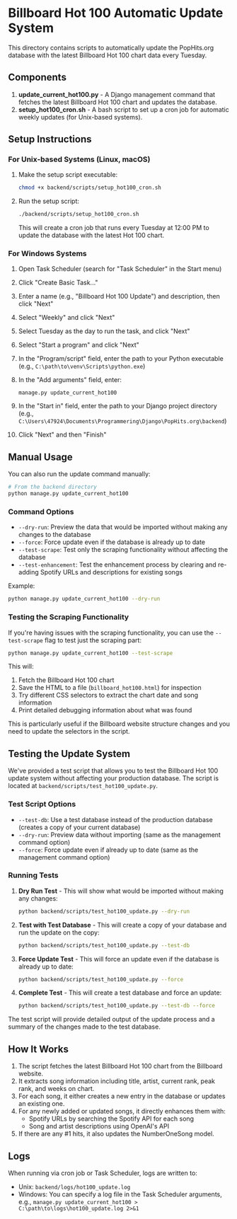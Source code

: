 # Billboard Hot 100 Automatic Update System

This directory contains scripts to automatically update the PopHits.org database with the latest Billboard Hot 100 chart data every Tuesday.

## Components

1. **update_current_hot100.py** - A Django management command that fetches the latest Billboard Hot 100 chart and updates the database.
2. **setup_hot100_cron.sh** - A bash script to set up a cron job for automatic weekly updates (for Unix-based systems).

## Setup Instructions

### For Unix-based Systems (Linux, macOS)

1. Make the setup script executable:
   ```bash
   chmod +x backend/scripts/setup_hot100_cron.sh
   ```

2. Run the setup script:
   ```bash
   ./backend/scripts/setup_hot100_cron.sh
   ```

   This will create a cron job that runs every Tuesday at 12:00 PM to update the database with the latest Hot 100 chart.

### For Windows Systems

1. Open Task Scheduler (search for "Task Scheduler" in the Start menu)

2. Click "Create Basic Task..."

3. Enter a name (e.g., "Billboard Hot 100 Update") and description, then click "Next"

4. Select "Weekly" and click "Next"

5. Select Tuesday as the day to run the task, and click "Next"

6. Select "Start a program" and click "Next"

7. In the "Program/script" field, enter the path to your Python executable (e.g., `C:\path\to\venv\Scripts\python.exe`)

8. In the "Add arguments" field, enter:
   ```
   manage.py update_current_hot100
   ```

9. In the "Start in" field, enter the path to your Django project directory (e.g., `C:\Users\47924\Documents\Programmering\Django\PopHits.org\backend`)

10. Click "Next" and then "Finish"

## Manual Usage

You can also run the update command manually:

```bash
# From the backend directory
python manage.py update_current_hot100
```

### Command Options

- `--dry-run`: Preview the data that would be imported without making any changes to the database
- `--force`: Force update even if the database is already up to date
- `--test-scrape`: Test only the scraping functionality without affecting the database
- `--test-enhancement`: Test the enhancement process by clearing and re-adding Spotify URLs and descriptions for existing songs

Example:
```bash
python manage.py update_current_hot100 --dry-run
```

### Testing the Scraping Functionality

If you're having issues with the scraping functionality, you can use the `--test-scrape` flag to test just the scraping part:

```bash
python manage.py update_current_hot100 --test-scrape
```

This will:
1. Fetch the Billboard Hot 100 chart
2. Save the HTML to a file (`billboard_hot100.html`) for inspection
3. Try different CSS selectors to extract the chart date and song information
4. Print detailed debugging information about what was found

This is particularly useful if the Billboard website structure changes and you need to update the selectors in the script.

## Testing the Update System

We've provided a test script that allows you to test the Billboard Hot 100 update system without affecting your production database. The script is located at `backend/scripts/test_hot100_update.py`.

### Test Script Options

- `--test-db`: Use a test database instead of the production database (creates a copy of your current database)
- `--dry-run`: Preview data without importing (same as the management command option)
- `--force`: Force update even if already up to date (same as the management command option)

### Running Tests

1. **Dry Run Test** - This will show what would be imported without making any changes:
   ```bash
   python backend/scripts/test_hot100_update.py --dry-run
   ```

2. **Test with Test Database** - This will create a copy of your database and run the update on the copy:
   ```bash
   python backend/scripts/test_hot100_update.py --test-db
   ```

3. **Force Update Test** - This will force an update even if the database is already up to date:
   ```bash
   python backend/scripts/test_hot100_update.py --force
   ```

4. **Complete Test** - This will create a test database and force an update:
   ```bash
   python backend/scripts/test_hot100_update.py --test-db --force
   ```

The test script will provide detailed output of the update process and a summary of the changes made to the test database.

## How It Works

1. The script fetches the latest Billboard Hot 100 chart from the Billboard website.
2. It extracts song information including title, artist, current rank, peak rank, and weeks on chart.
3. For each song, it either creates a new entry in the database or updates an existing one.
4. For any newly added or updated songs, it directly enhances them with:
   - Spotify URLs by searching the Spotify API for each song
   - Song and artist descriptions using OpenAI's API
5. If there are any #1 hits, it also updates the NumberOneSong model.

## Logs

When running via cron job or Task Scheduler, logs are written to:
- Unix: `backend/logs/hot100_update.log`
- Windows: You can specify a log file in the Task Scheduler arguments, e.g., `manage.py update_current_hot100 > C:\path\to\logs\hot100_update.log 2>&1`
